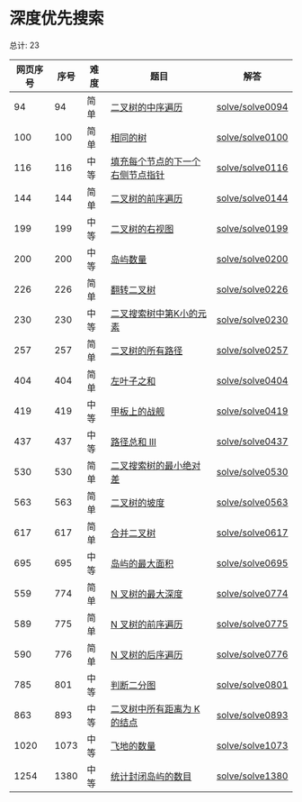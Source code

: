 # 深度优先搜索

<!--- table -->


总计: 23

| 网页序号 | 序号 | 难度 | 题目                    | 解答                      |
| ---- | ---- | ---- | ------------------ | ---------------- |
| 94 | 94 | 简单 | [二叉树的中序遍历](https://leetcode-cn.com/problems/binary-tree-inorder-traversal/) | [solve/solve0094](../solve/solve0094)|
| 100 | 100 | 简单 | [相同的树](https://leetcode-cn.com/problems/same-tree/) | [solve/solve0100](../solve/solve0100)|
| 116 | 116 | 中等 | [填充每个节点的下一个右侧节点指针](https://leetcode-cn.com/problems/populating-next-right-pointers-in-each-node/) | [solve/solve0116](../solve/solve0116)|
| 144 | 144 | 简单 | [二叉树的前序遍历](https://leetcode-cn.com/problems/binary-tree-preorder-traversal/) | [solve/solve0144](../solve/solve0144)|
| 199 | 199 | 中等 | [二叉树的右视图](https://leetcode-cn.com/problems/binary-tree-right-side-view/) | [solve/solve0199](../solve/solve0199)|
| 200 | 200 | 中等 | [岛屿数量](https://leetcode-cn.com/problems/number-of-islands/) | [solve/solve0200](../solve/solve0200)|
| 226 | 226 | 简单 | [翻转二叉树](https://leetcode-cn.com/problems/invert-binary-tree/) | [solve/solve0226](../solve/solve0226)|
| 230 | 230 | 中等 | [二叉搜索树中第K小的元素](https://leetcode-cn.com/problems/kth-smallest-element-in-a-bst/) | [solve/solve0230](../solve/solve0230)|
| 257 | 257 | 简单 | [二叉树的所有路径](https://leetcode-cn.com/problems/binary-tree-paths/) | [solve/solve0257](../solve/solve0257)|
| 404 | 404 | 简单 | [左叶子之和](https://leetcode-cn.com/problems/sum-of-left-leaves/) | [solve/solve0404](../solve/solve0404)|
| 419 | 419 | 中等 | [甲板上的战舰](https://leetcode-cn.com/problems/battleships-in-a-board/) | [solve/solve0419](../solve/solve0419)|
| 437 | 437 | 中等 | [路径总和 III](https://leetcode-cn.com/problems/path-sum-iii/) | [solve/solve0437](../solve/solve0437)|
| 530 | 530 | 简单 | [二叉搜索树的最小绝对差](https://leetcode-cn.com/problems/minimum-absolute-difference-in-bst/) | [solve/solve0530](../solve/solve0530)|
| 563 | 563 | 简单 | [二叉树的坡度](https://leetcode-cn.com/problems/binary-tree-tilt/) | [solve/solve0563](../solve/solve0563)|
| 617 | 617 | 简单 | [合并二叉树](https://leetcode-cn.com/problems/merge-two-binary-trees/) | [solve/solve0617](../solve/solve0617)|
| 695 | 695 | 中等 | [岛屿的最大面积](https://leetcode-cn.com/problems/max-area-of-island/) | [solve/solve0695](../solve/solve0695)|
| 559 | 774 | 简单 | [N 叉树的最大深度](https://leetcode-cn.com/problems/maximum-depth-of-n-ary-tree/) | [solve/solve0774](../solve/solve0774)|
| 589 | 775 | 简单 | [N 叉树的前序遍历](https://leetcode-cn.com/problems/n-ary-tree-preorder-traversal/) | [solve/solve0775](../solve/solve0775)|
| 590 | 776 | 简单 | [N 叉树的后序遍历](https://leetcode-cn.com/problems/n-ary-tree-postorder-traversal/) | [solve/solve0776](../solve/solve0776)|
| 785 | 801 | 中等 | [判断二分图](https://leetcode-cn.com/problems/is-graph-bipartite/) | [solve/solve0801](../solve/solve0801)|
| 863 | 893 | 中等 | [二叉树中所有距离为 K 的结点](https://leetcode-cn.com/problems/all-nodes-distance-k-in-binary-tree/) | [solve/solve0893](../solve/solve0893)|
| 1020 | 1073 | 中等 | [飞地的数量](https://leetcode-cn.com/problems/number-of-enclaves/) | [solve/solve1073](../solve/solve1073)|
| 1254 | 1380 | 中等 | [统计封闭岛屿的数目](https://leetcode-cn.com/problems/number-of-closed-islands/) | [solve/solve1380](../solve/solve1380)|

